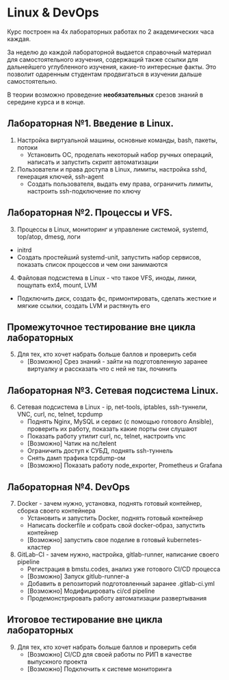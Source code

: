 # Linux & DevOps

Курс построен на 4х лабораторных работах по 2 академических часа каждая.  

За неделю до каждой лабораторной выдается справочный материал для самостоятельного изучения, содержащий также ссылки для дальнейшего углубленного изучения, какие-то интересные факты. Это позволит одаренным студентам продвигаться в изучении дальше самостоятельно.

В теории возможно проведение **необязательных** срезов знаний в середине курса и в конце.


## Лабораторная №1. Введение в Linux.
1) Настройка виртуальной машины, основные команды, bash, пакеты, потоки
	- Установить ОС, проделать некоторый набор ручных операций, написать и запустить скрипт автоматизации
2) Пользователи и права доступа в Linux, лимиты, настройка sshd, генерация ключей, ssh-agent
	- Создать пользователя, выдать ему права, ограничить лимиты, настроить ssh-подключение по ключу

## Лабораторная №2. Процессы и VFS.
3) Процессы в Linux, мониторинг и управление системой, systemd, top/atop, dmesg, логи
 - initrd
 - Создать простейший systemd-unit, запустить набор сервисов, показать список процессов и чем они занимаются

4) Файловая подсистема в Linux - что такое VFS, иноды, линки, пощупать ext4, mount, LVM

 - Подключить диск, создать фс, примонтировать, сделать жесткие и мягкие ссылки, создать LVM и растянуть его

## Промежуточное тестирование вне цикла лабораторных
5) Для тех, кто хочет набрать больше баллов и проверить себя
	- [Возможно] Срез знаний - зайти на подготовленную заранее виртуалку и рассказать что с ней не так, починить

## Лабораторная №3. Сетевая подсистема Linux.
6) Сетевая подсистема в Linux - ip, net-tools, iptables, ssh-туннели, VNC, curl, nc, telnet, tcpdump
	- Поднять Nginx, MySQL и сервис (с помощью готового Ansible), проверить их работу, показать какие порты они слушают
	- Показать работу утилит curl, nc, telnet, настроить vnc
	- [Возможно] Чатик на nc/telent
	- Ограничить доступ к СУБД, поднять ssh-туннель
	- Cнять дамп трафика tcpdump-ом
	- [Возможно] Показать работу node_exporter, Prometheus и Grafana

## Лабораторная №4. DevOps
7) Docker - зачем нужно, установка, поднять готовый контейнер, сборка своего контейнера
	- Установить и запустить Docker, поднять готовый контейнер
	- Написать dockerfile и собрать свой docker-образ, запустить контейнер
	- [Возможно] запустить свое поделие в готовый kubernetes-кластер
8) GitLab-CI - зачем нужно, настройка, gitlab-runner, написание своего pipeline
	- Регистрация в bmstu.codes, анализ уже готового CI/CD процесса
	- [Возможно] Запуск gitlub-runner-а
	- Добавить в репозиторий подготовленный заранее .gitlab-ci.yml
	- [Возможно] Модифицировать ci/cd pipeline
	- Продемонстрировать работу автоматизации развертывания

## Итоговое тестирование вне цикла лабораторных
9) Для тех, кто хочет набрать больше баллов и проверить себя
	- [Возможно] CI/CD для своей работы по РИП в качестве выпускного проекта 
	- [Возможно] Подключить к системе мониторинга


